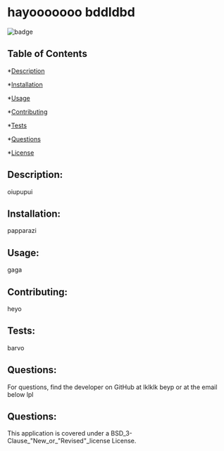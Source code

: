 
  # hayooooooo bddldbd

  ![badge](https://img.shields.io/badge/license-BSD_3-Clause_"New_or_"Revised"_license-orange)
  

  ## Table of Contents

  *[Description](#description)

  *[Installation](#installation)

  *[Usage](#usage)

  *[Contributing](#contributing)

  *[Tests](#tests)

  *[Questions](#questions)

  *[License](#license)

## Description:
oiupupui

## Installation:
papparazi

## Usage:
gaga

## Contributing:
heyo

## Tests:
barvo

## Questions:
For questions, find the developer on GitHub at
lklklk
beyp
or at the email below
lpl


## Questions:
This application is covered under a BSD_3-Clause_"New_or_"Revised"_license License.

